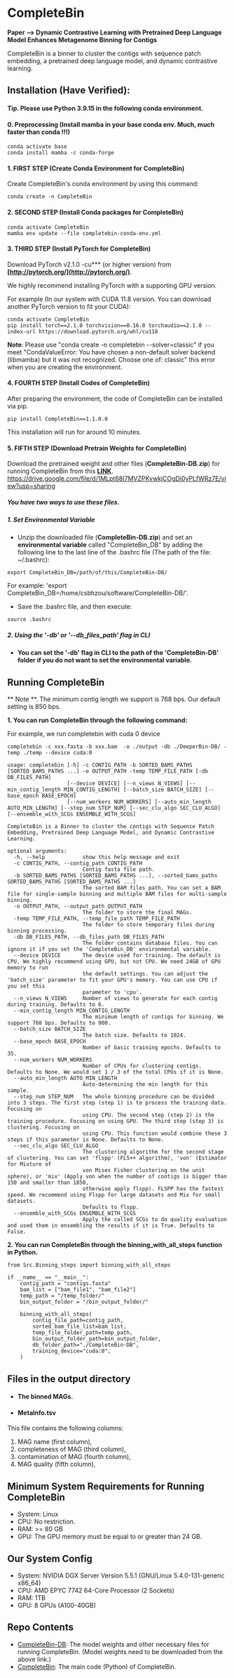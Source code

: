 # CompleteBin
**Paper --> Dynamic Contrastive Learning with Pretrained Deep Language Model Enhances Metagenome Binning for Contigs**

CompleteBin is a binner to cluster the contigs with sequence patch embedding, a pretrained deep language model, and dynamic contrastive learning.

## Installation (Have Verified):
#### Tip. Please use Python 3.9.15 in the following conda environment.
#### 0. Preprocessing (Install mamba in your base conda env. Much, much faster than conda !!!)
```
conda activate base
conda install mamba -c conda-forge
```

#### 1. FIRST STEP (Create Conda Environment for CompleteBin)
Create CompleteBin's conda environment by using this command:
```
conda create -n CompleteBin
```
#### 2. SECOND STEP (Install Conda packages for CompleteBin)
```
conda activate CompleteBin
mamba env update --file completebin-conda-env.yml
```

#### 3. THIRD STEP (Install PyTorch for CompleteBin)

Download PyTorch v2.1.0 -cu*** (or higher version) from **[http://pytorch.org/](http://pytorch.org/)**. 

We highly recommend installing PyTorch with a supporting GPU version.

For example (In our system with CUDA 11.8 version. You can download another PyTorch version to fit your CUDA):
```
conda activate CompleteBin
pip install torch==2.1.0 torchvision==0.16.0 torchaudio==2.1.0 --index-url https://download.pytorch.org/whl/cu118
```

**Note**: Please use "conda create -n completebin --solver=classic" if you meet "CondaValueError: You have chosen a non-default solver backend (libmamba) but it was not recognized. Choose one of: classic" this error when you are creating the environment.

#### 4. FOURTH STEP (Install Codes of CompleteBin)
After preparing the environment, the code of CompleteBin can be installed via pip. 
```
pip install CompleteBin==1.1.0.0
```
This installation will run for around 10 minutes.

#### 5. FIFTH STEP (Download Pretrain Weights for CompleteBin)
Download the pretrained weight and other files (**CompleteBin-DB.zip**) for running CompleteBin from this **[LINK](https://drive.google.com/file/d/1MLpt68I7MVZPKvwkjCOgDi0yPLfWRz7E/view?usp=sharing)**.
https://drive.google.com/file/d/1MLpt68I7MVZPKvwkjCOgDi0yPLfWRz7E/view?usp=sharing

##### You have two ways to use these files.

##### 1. Set Environmental Variable
- Unzip the downloaded file (**CompleteBin-DB.zip**) and set an **environmental variable** called "CompleteBin_DB" by adding the following line to the last line of the .bashrc file (The path of the file: ~/.bashrc):
```
export CompleteBin_DB=/path/of/this/CompleteBin-DB/
```
For example: 'export CompleteBin_DB=/home/csbhzou/software/CompleteBin-DB/'.

- Save the .bashrc file, and then execute:
```
source .bashrc
```

##### 2. Using the '-db' or '--db_files_path' flag in CLI

- **You can set the '-db' flag in CLI to the path of the 'CompleteBin-DB' folder if you do not want to set the environmental variable.**


## Running CompleteBin

** Note **. The minimum contig length we support is 768 bps. Our default setting is 850 bps.

**1.  You can run CompleteBin through the following command:**

For example, we run completebin with cuda 0 device
```
completebin -c xxx.fasta -b xxx.bam  -o ./output -db ./DeeperBin-DB/ -temp ./temp --device cuda:0 

usage: completebin [-h] -c CONTIG_PATH -b SORTED_BAMS_PATHS [SORTED_BAMS_PATHS ...] -o OUTPUT_PATH -temp TEMP_FILE_PATH [-db DB_FILES_PATH]
                   [--device DEVICE] [--n_views N_VIEWS] [--min_contig_length MIN_CONTIG_LENGTH] [--batch_size BATCH_SIZE] [--base_epoch BASE_EPOCH]
                   [--num_workers NUM_WORKERS] [--auto_min_length AUTO_MIN_LENGTH] [--step_num STEP_NUM] [--sec_clu_algo SEC_CLU_ALGO] [--ensemble_with_SCGs ENSEMBLE_WITH_SCGS]

CompleteBin is a Binner to cluster the contigs with Sequence Patch Embedding, Pretrained Deep Language Model, and Dynamic Contrastive Learning.

optional arguments:
  -h, --help            show this help message and exit
  -c CONTIG_PATH, --contig_path CONTIG_PATH
                        Contig fasta file path.
  -b SORTED_BAMS_PATHS [SORTED_BAMS_PATHS ...], --sorted_bams_paths SORTED_BAMS_PATHS [SORTED_BAMS_PATHS ...]
                        The sorted BAM files path. You can set a BAM file for single-sample binning and multiple BAM files for multi-sample binning.
  -o OUTPUT_PATH, --output_path OUTPUT_PATH
                        The folder to store the final MAGs.
  -temp TEMP_FILE_PATH, --temp_file_path TEMP_FILE_PATH
                        The folder to store temporary files during binning processing.
  -db DB_FILES_PATH, --db_files_path DB_FILES_PATH
                        The folder contains database files. You can ignore it if you set the 'CompleteBin_DB' environmental variable.
  --device DEVICE       The device used for training. The default is CPU. We highly recommend using GPU, but not CPU. We need 24GB of GPU memory to run
                        the default settings. You can adjust the 'batch_size' parameter to fit your GPU's memory. You can use CPU if you set this
                        parameter to 'cpu'.
  --n_views N_VIEWS     Number of views to generate for each contig during training. Defaults to 6.
  --min_contig_length MIN_CONTIG_LENGTH
                        The minimum length of contigs for binning. We support 768 bps. Defaults to 900.
  --batch_size BATCH_SIZE
                        The batch size. Defaults to 1024.
  --base_epoch BASE_EPOCH
                        Number of basic training epochs. Defaults to 35.
  --num_workers NUM_WORKERS
                        Number of CPUs for clustering contigs. Defaults to None. We would set 1 / 3 of the total CPUs if it is None.
  --auto_min_length AUTO_MIN_LENGTH
                        Auto-determining the min length for this sample.
  --step_num STEP_NUM   The whole binning procedure can be divided into 3 steps. The first step (step 1) is to process the training data. Focusing on
                        using CPU. The second step (step 2) is the  training procedure. Focusing on using GPU. The third step (step 3) is clustering. Focusing on
                        using CPU. This function would combine these 3 steps if this parameter is None. Defaults to None.
  --sec_clu_algo SEC_CLU_ALGO
                        The clustering algorithm for the second stage of clustering. You can set 'flspp' (FLS++ algorithm), 'von' (Estimator for Mixture of
                        von Mises Fisher clustering on the unit sphere), or 'mix' (Apply von when the number of contigs is bigger than 150 and smaller than 1850,
                        otherwise apply flspp). FLSPP has the fastest speed. We recommend using Flspp for large datasets and Mix for small datasets.
                        Defaults to flspp.
  --ensemble_with_SCGs ENSEMBLE_WITH_SCGS
                        Apply the called SCGs to do quality evaluation and used them in ensembling the results if it is True. Defaults to False.
```


**2.  You can run CompleteBin through the **binning_with_all_steps** function in Python.**

```
from Src.Binning_steps import binning_with_all_steps

if __name__ == "__main__":
    contig_path = "contigs.fasta"
    bam_list = ["bam_file1", "bam_file2"]
    temp_path = "/temp_folder/"
    bin_output_folder = "/bin_output_folder/"

    binning_with_all_steps(
        contig_file_path=contig_path,
        sorted_bam_file_list=bam_list,
        temp_file_folder_path=temp_path,
        bin_output_folder_path=bin_output_folder,
        db_folder_path="./CompleteBin-DB",
        training_device="cuda:0",
    )
```

## Files in the output directory
- #### The binned MAGs.

- #### MetaInfo.tsv
This file contains the following columns: 

1. MAG name (first column), 
2. completeness of MAG (third column), 
3. contamination of MAG (fourth column), 
4. MAG quality (fifth column),

## Minimum System Requirements for Running CompleteBin
- System: Linux
- CPU: No restriction.
- RAM: >= 80 GB
- GPU: The GPU memory must be equal to or greater than 24 GB.

## Our System Config
- System: NVIDIA DGX Server Version 5.5.1 (GNU/Linux 5.4.0-131-generic x86_64)
- CPU: AMD EPYC 7742 64-Core Processor (2 Sockets)
- RAM: 1TB
- GPU: 8 GPUs (A100-40GB)

## Repo Contents
- [CompleteBin-DB](./CompleteBin-DB): The model weights and other necessary files for running CompleteBin. (Model weights need to be downloaded from the above link.)
- [CompleteBin](./CompleteBin): The main code (Python) of CompleteBin.






